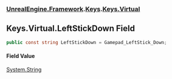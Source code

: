 ### [UnrealEngine.Framework](./UnrealEngine-Framework.md 'UnrealEngine.Framework').[Keys](./Keys.md 'UnrealEngine.Framework.Keys').[Keys.Virtual](./Keys-Virtual.md 'UnrealEngine.Framework.Keys.Virtual')
## Keys.Virtual.LeftStickDown Field
  
```csharp
public const string LeftStickDown = Gamepad_LeftStick_Down;
```
#### Field Value
[System.String](https://docs.microsoft.com/en-us/dotnet/api/System.String 'System.String')  
